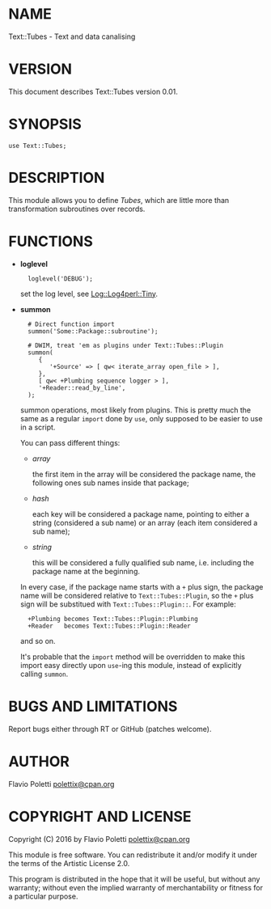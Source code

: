 # NAME

Text::Tubes - Text and data canalising

# VERSION

This document describes Text::Tubes version 0.01.

# SYNOPSIS

    use Text::Tubes;

# DESCRIPTION

This module allows you to define _Tubes_, which are little more than
transformation subroutines over records.

# FUNCTIONS

- **loglevel**

        loglevel('DEBUG');

    set the log level, see [Log::Log4perl::Tiny](https://metacpan.org/pod/Log::Log4perl::Tiny).

- **summon**

        # Direct function import
        summon('Some::Package::subroutine');

        # DWIM, treat 'em as plugins under Text::Tubes::Plugin
        summon(
           {
              '+Source' => [ qw< iterate_array open_file > ],
           },
           [ qw< +Plumbing sequence logger > ],
           '+Reader::read_by_line',
        );

    summon operations, most likely from plugins.  This is pretty much the
    same as a regular `import` done by `use`, only supposed to be easier
    to use in a script.

    You can pass different things:

    - _array_

        the first item in the array will be considered the package name, the
        following ones sub names inside that package;

    - _hash_

        each key will be considered a package name, pointing to either a string
        (considered a sub name) or an array (each item considered a sub name);

    - _string_

        this will be considered a fully qualified sub name, i.e. including the
        package name at the beginning.

    In every case, if the package name starts with a `+` plus sign, the
    package name will be considered relative to `Text::Tubes::Plugin`, so
    the `+` plus sign will be substitued with `Text::Tubes::Plugin::`. For
    example:

        +Plumbing becomes Text::Tubes::Plugin::Plumbing
        +Reader   becomes Text::Tubes::Plugin::Reader

    and so on.

    It's probable that the `import` method will be overridden to make this
    import easy directly upon `use`-ing this module, instead of explicitly
    calling `summon`.

# BUGS AND LIMITATIONS

Report bugs either through RT or GitHub (patches welcome).

# AUTHOR

Flavio Poletti <polettix@cpan.org>

# COPYRIGHT AND LICENSE

Copyright (C) 2016 by Flavio Poletti <polettix@cpan.org>

This module is free software. You can redistribute it and/or modify it
under the terms of the Artistic License 2.0.

This program is distributed in the hope that it will be useful, but
without any warranty; without even the implied warranty of
merchantability or fitness for a particular purpose.
